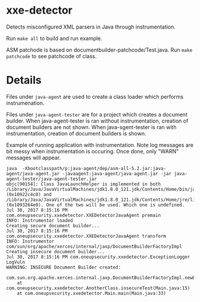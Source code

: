 # xxe-detector
Detects misconfigured XML parsers in Java through instrumentation.

Run `make all` to build and run example.


ASM patchode is based on documentbuilder-patchcode/Test.java. Run `make patchcode` to see patchcode of class.


# Details
Files under `java-agent` are used to create a class loader which performs instrumenation.

Files under `java-agent-tester` are for a project which creates a document builder. 
When java-agent-tester is ran without instrumentation, creation of document builders are not shown.
When java-sgent-tester is ran with instrumentation, creation of document builders is shown.

Example of running application with instrumentation. Note log messages are bit messy when instrumentation is occuring. Once done, only "WARN" messages will appear.

~~~
java  -Xbootclasspath/p:java-agent/dep/asm-all-5.2.jar:java-agent/java-agent.jar -javaagent:java-agent/java-agent.jar -jar java-agent-tester/java-agent-tester.jar
objc[90154]: Class JavaLaunchHelper is implemented in both /Library/Java/JavaVirtualMachines/jdk1.8.0_121.jdk/Contents/Home/bin/java (0x10922c4c0) and /Library/Java/JavaVirtualMachines/jdk1.8.0_121.jdk/Contents/Home/jre/lib/libinstrument.dylib (0x1093264e0). One of the two will be used. Which one is undefined.
Jul 30, 2017 8:15:16 PM com.oneupsecurity.xxedetector.XXEDetectorJavaAgent premain
INFO: Instrumentor loaded
Creating secure document builder...
Jul 30, 2017 8:15:16 PM com.oneupsecurity.xxedetector.XXEDetectorJavaAgent transform
INFO: Instrumentor com/sun/org/apache/xerces/internal/jaxp/DocumentBuilderFactoryImpl
Creating insecure document builder...
Jul 30, 2017 8:15:16 PM com.oneupsecurity.xxedetector.ExceptionLogger LogVuln
WARNING: INSECURE Document Builder created:
    com.sun.org.apache.xerces.internal.jaxp.DocumentBuilderFactoryImpl.newDocumentBuilder(DocumentBuilderFactoryImpl.java:75)
    at com.oneupsecurity.xxedetector.AnotherClass.insecureTest(Main.java:15)
    at com.oneupsecurity.xxedetector.Main.main(Main.java:33) 
~~~


